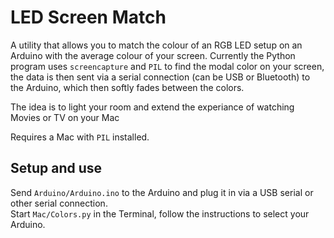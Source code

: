 # LED Screen Match

A utility that allows you to match the colour of an RGB LED setup on an Arduino with the average colour of your screen. Currently the Python program uses `screencapture` and `PIL` to find the modal color on your screen, the data is then sent via a serial connection (can be USB or Bluetooth) to the Arduino, which then softly fades between the colors.

The idea is to light your room and extend the experiance of watching Movies or TV on your Mac

Requires a Mac with `PIL` installed.

## Setup and use

Send `Arduino/Arduino.ino` to the Arduino and plug it in via a USB serial or other serial connection.  
Start `Mac/Colors.py` in the Terminal, follow the instructions to select your Arduino.

